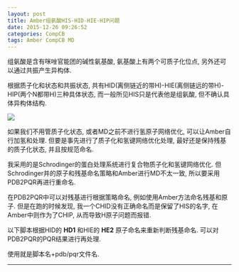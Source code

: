 ```yaml
---
layout: post
title: Amber组氨酸HIS-HID-HIE-HIP问题
date: 2015-12-26 09:26:52
categories: CompCB
tags: Amber CompCB MD
---
```


组氨酸是含有咪唑官能团的碱性氨基酸, 氨基酸上有两个可质子化位点, 另外还可以通过共振产生异构体.

根据质子化和状态和共振状态, 共有HID(离侧链近的带H)-HIE(离侧链远的带H)-HIP(两个N都带H)三种具体状态, 而一般所见HIS只是代表他是组氨酸, 但不确认具体异构体结构.

![](http://4.bp.blogspot.com/-RmyyiotHrZo/TbMKLXpRksI/AAAAAAAAAWU/Zt0ObNvpYzs/s1600/his01.png)

如果我们不用管质子化状态, 或者MD之前不进行氢原子网络优化, 可以让Amber自行加氢和处理. 但要是事先进行了质子化和氢键网络优化处理, 最好还是保持残基的质子化状态, 并且按规范命名.

我采用的是Schrodinger的蛋白处理系统进行复合物质子化和氢键网络优化. 但Schrodinger并的原子和残基命名策略和Amber进行MD不太一致, 所以要采用PDB2PQR再进行重命名.

在PDB2PQR中可以对残基进行根据策略命名, 例如使用Amber方法命名残基和原子. 但是在跑的时候发现, 我一个CHID没有正确命名而是保留了HIS的名字, 在Amber中则作为了CHIP, 从而导致H原子问题而报错.

以下脚本根据HID的 **HD1** 和HIE的 **HE2** 原子命名来重新判断残基命名. 可以对PDB2PQR的PQR结果进行再处理.

<script src="https://gist.github.com/platinhom/bcef539bd97bc192e231.js?file=HIS-HIE-HID-HIP-rename.py"></script>

使用就是脚本名+pdb/pqr文件名.

------

